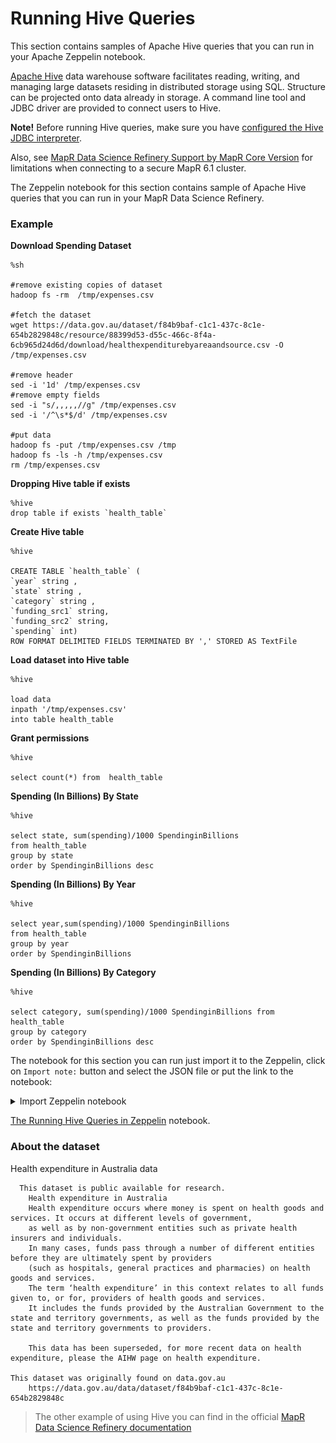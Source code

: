 # Running Hive Queries

This section contains samples of Apache Hive queries that you can run in your Apache Zeppelin notebook.

[Apache Hive](https://hive.apache.org/) data warehouse software facilitates reading, writing, and managing large datasets residing in distributed storage using SQL. Structure can be projected onto data already in storage. A command line tool and JDBC driver are provided to connect users to Hive.

**Note!** Before running Hive queries, make sure you have [configured the Hive JDBC interpreter](https://mapr.com/docs/61/Zeppelin/ConfigureJDBCInterpreter.html#concept_b5l_xdk_qbb__section_a5z_d2k_qbb). 

Also, see [MapR Data Science Refinery Support by MapR Core Version](https://mapr.com/docs/61/DataScienceRefinery/DSRSupportByCoreVersion.html) for limitations when connecting to a secure MapR 6.1 cluster.


The Zeppelin notebook for this section contains sample of Apache Hive queries that you can run in your MapR Data Science Refinery.

### Example

**Download Spending Dataset**

```
%sh

#remove existing copies of dataset
hadoop fs -rm  /tmp/expenses.csv

#fetch the dataset
wget https://data.gov.au/dataset/f84b9baf-c1c1-437c-8c1e-654b2829848c/resource/88399d53-d55c-466c-8f4a-6cb965d24d6d/download/healthexpenditurebyareaandsource.csv -O /tmp/expenses.csv

#remove header
sed -i '1d' /tmp/expenses.csv
#remove empty fields
sed -i "s/,,,,,//g" /tmp/expenses.csv
sed -i '/^\s*$/d' /tmp/expenses.csv

#put data
hadoop fs -put /tmp/expenses.csv /tmp
hadoop fs -ls -h /tmp/expenses.csv
rm /tmp/expenses.csv
```

**Dropping Hive table if exists**

```
%hive
drop table if exists `health_table`
```

**Create Hive table**

```
%hive

CREATE TABLE `health_table` (
`year` string ,
`state` string ,
`category` string ,
`funding_src1` string, 
`funding_src2` string,
`spending` int)
ROW FORMAT DELIMITED FIELDS TERMINATED BY ',' STORED AS TextFile
```

**Load dataset into Hive table**

```
%hive

load data 
inpath '/tmp/expenses.csv'
into table health_table
```

**Grant permissions**

```
%hive

select count(*) from  health_table 
```

**Spending (In Billions) By State**

```
%hive

select state, sum(spending)/1000 SpendinginBillions
from health_table 
group by state
order by SpendinginBillions desc
```

**Spending (In Billions) By Year**

```
%hive

select year,sum(spending)/1000 SpendinginBillions 
from health_table 
group by year 
order by SpendinginBillions
```

**Spending (In Billions) By Category**

```
%hive

select category, sum(spending)/1000 SpendinginBillions from health_table 
group by category 
order by SpendinginBillions desc
```

The notebook for this section you can run just import it to the Zeppelin, click on  `Import note:` button and select the JSON file or put the link to the notebook:

<details> 
  <summary>Import Zeppelin notebook</summary>
  
![Import Zeppelin notebook](doc/tutorials/images/zeppelin-import.png)

</details>

[The Running Hive Queries in Zeppelin](notebook/running-hive-queries-in-zeppelin.json) notebook.


### About the dataset

Health expenditure in Australia data

```
  This dataset is public available for research. 
    Health expenditure in Australia
    Health expenditure occurs where money is spent on health goods and services. It occurs at different levels of government, 
    as well as by non-government entities such as private health insurers and individuals.
    In many cases, funds pass through a number of different entities before they are ultimately spent by providers 
    (such as hospitals, general practices and pharmacies) on health goods and services.
    The term ‘health expenditure’ in this context relates to all funds given to, or for, providers of health goods and services. 
    It includes the funds provided by the Australian Government to the state and territory governments, as well as the funds provided by the state and territory governments to providers.

    This data has been superseded, for more recent data on health expenditure, please the AIHW page on health expenditure.

This dataset was originally found on data.gov.au
    https://data.gov.au/data/dataset/f84b9baf-c1c1-437c-8c1e-654b2829848c
```

> The other example of using Hive you can find in the official [MapR Data Science Refinery documentation](https://mapr.com/docs/61/Zeppelin/ZeppelinHive.html)